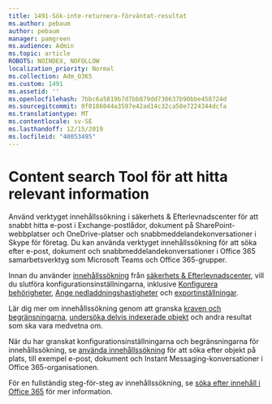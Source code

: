 ```yaml
---
title: 1491-Sök-inte-returnera-förväntat-resultat
ms.author: pebaum
author: pebaum
manager: pamgreen
ms.audience: Admin
ms.topic: article
ROBOTS: NOINDEX, NOFOLLOW
localization_priority: Normal
ms.collection: Adm_O365
ms.custom: 1491
ms.assetid: ''
ms.openlocfilehash: 7bbc6a5819b7d7bb879dd730637b90bbe458724d
ms.sourcegitcommit: 0f0186044a3597e42ad14c32ca58e7224344dcfa
ms.translationtype: MT
ms.contentlocale: sv-SE
ms.lasthandoff: 12/15/2019
ms.locfileid: "40053495"
---
```

# <a name="content-search-tool-to-find-relevant-info"></a>Content search Tool för att hitta relevant information

Använd verktyget innehållssökning i säkerhets & Efterlevnadscenter för att snabbt hitta e-post i Exchange-postlådor, dokument på SharePoint-webbplatser och OneDrive-platser och snabbmeddelandekonversationer i Skype för företag. Du kan använda verktyget innehållssökning för att söka efter e-post, dokument och snabbmeddelandekonversationer i Office 365 samarbetsverktyg som Microsoft Teams och Office 365-grupper.


Innan du använder [innehållssökning](https://sip.protection.office.com/contentsearchbeta?ContentOnly=1) från [säkerhets & Efterlevnadscenter](https://sip.protection.office.com/homepage), vill du slutföra konfigurationsinställningarna, inklusive [Konfigurera behörigheter](https://docs.microsoft.com/office365/securitycompliance/permissions-filtering-for-content-search), [Ange nedladdningshastigheter](https://docs.microsoft.com/office365/securitycompliance/increase-download-speeds-when-exporting-ediscovery-results) och [exportinställningar](https://docs.microsoft.com/office365/securitycompliance/disable-reports-when-you-export-content-search-results).

Lär dig mer om innehållssökning genom att granska [kraven och begränsningarna](https://docs.microsoft.com/office365/securitycompliance/limits-for-content-search), [undersöka delvis indexerade objekt](https://docs.microsoft.com/office365/securitycompliance/investigating-partially-indexed-items-in-ediscovery) och andra resultat som ska vara medvetna om.

När du har granskat konfigurationsinställningarna och begränsningarna för innehållssökning, se [använda innehållssökning</a> för att söka efter objekt på plats, till exempel e-post, dokument och Instant Messaging-konversationer i Office 365-organisationen](https://docs.microsoft.com/office365/securitycompliance/content-search).

För en fullständig steg-för-steg av innehållssökning, se [söka efter innehåll i Office 365](https://docs.microsoft.com/office365/securitycompliance/search-for-content) för mer information.
